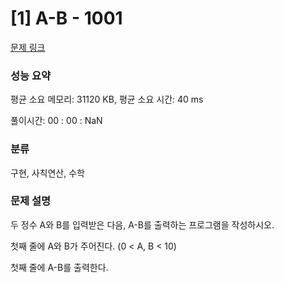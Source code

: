 # [1] A-B - 1001 

[문제 링크](https://www.acmicpc.net/problem/1001) 

### 성능 요약

평균 소요 메모리: 31120 KB, 평균 소요 시간: 40 ms

풀이시간: 00 : 00 : NaN

### 분류

구현, 사칙연산, 수학

### 문제 설명

<p>두 정수 A와 B를 입력받은 다음, A-B를 출력하는 프로그램을 작성하시오.</p><p>첫째 줄에 A와 B가 주어진다. (0 < A, B < 10)</p><p>첫째 줄에 A-B를 출력한다.</p>

